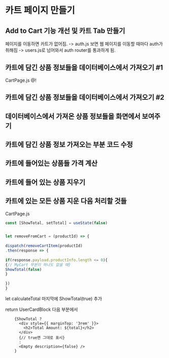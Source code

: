 # 카트 페이지 만들기

## Add to Cart 기능 개선 및 카트 Tab 만들기

페이지를 이동하면 카트가 없어짐. -> auth.js 보면 웹 페이지를 이동할 때마다 auth가 취해짐 -> users.js로 넘어와서 auth router를 통과하게 됨.


## 카트에 담긴 상품 정보들을 데이터베이스에서 가져오기 #1

CartPage.js
@!

## 카트에 담긴 상품 정보들을 데이터베이스에서 가져오기 #2

## 데이터베이스에서 가져온 상품 정보들을 화면에서 보여주기

## 카트에 담긴 상품 정보 가져오는 부분 코드 수정

## 카트에 들어있는 상품들 가격 계산

## 카트에 들어 있는 상품 지우기

## 카트에 있는 모든 상품 지운 다음 처리할 것들

CartPage.js

```javascript
const [ShowTotal, setTotal] = useState(false)


let removeFromCart = (productId) => {
    
dispatch(removeCartItem(productId)
.then(response => {
          
if(response.payload.productInfo.length <= 0){
{// MyCart 부분이 하나도 없을 때}
ShowTotal(false)
}
          
})
}
``` 

let calculateTotal 마지막에 ShowTotal(true) 추가

return UserCardBlock 다음 부분에서
```React
    {ShowTotal ?
      <div style={{ marginTop: '3rem' }}>
        <h2>Total Amount: ${total}</h2>
      </div>
      {// true면 그대로 표시}
      :
      <Empty description={false} />
    }
```
